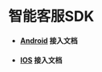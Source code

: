 # 智能客服SDK
* #### [Android](https://github.com/highras/infra-edith-sdk/tree/master/android) 接入文档

* #### [IOS](https://github.com/highras/infra-edith-sdk/tree/master/iOS) 接入文档
